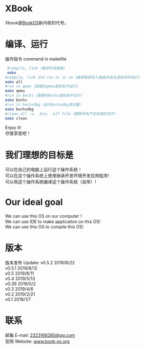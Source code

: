 # XBook
Xbook是[BookOS]( https://github.com/huzichengdevelop/Book-OS)新内核的代号。  
# 编译、运行
操作指令 command in makefile  
```sh
 #compile, link（编译并且链接）
 make
#compile, link and run os in vm（编译链接写入磁盘并且在虚拟机中运行）
make all
#run in qemu（直接在qemu虚拟机中运行）
make qemu
#run in bochs（直接在bochs虚拟机中运行）
make bochs
#run in bochsdbg（运行bochsdbg调试器）
make bochsdbg
#clean all .o, .bin, .elf file（删除所有产生的临时文件）
make clean
```
Enjoy it!  
尽情享受吧！  
# 我们理想的目标是  
可以在自己的电脑上运行这个操作系统！  
可以在这个操作系统上使用继承开发环境开发应用程序!  
可以用这个操作系统编译这个操作系统（自举）!  

# Our ideal goal  
We can use this OS on our computer！  
We can use IDE to make application on this OS!  
We can use this OS to compile this OS!  

# 版本
版本发布 Update:
    v0.5.2 2019/8/22  
    v0.5.1 2019/8/12  
    v0.5 2019/8/11  
    v0.4 2019/5/13  
    v0.39 2019/5/2  
    v0.3 2019/4/6  
    v0.2 2019/2/21  
    v0.1 2019/1/7  
# 联系
邮箱 E-mail: 2323168280@qq.com  
官网 Website: www.book-os.org  
